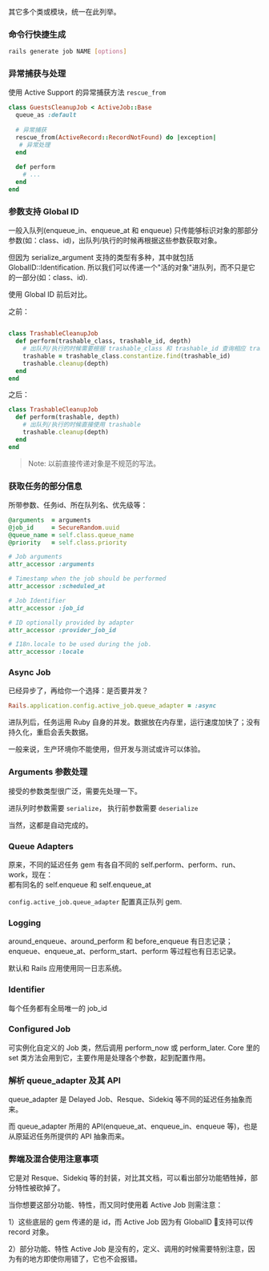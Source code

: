 其它多个类或模块，统一在此列举。

### 命令行快捷生成

```bash
rails generate job NAME [options]
```

### 异常捕获与处理

使用 Active Support 的异常捕获方法 `rescue_from`

```ruby
class GuestsCleanupJob < ActiveJob::Base
  queue_as :default
 
  # 异常捕获
  rescue_from(ActiveRecord::RecordNotFound) do |exception|
   # 异常处理
  end
 
  def perform
    # ...
  end
end
```

### 参数支持 Global ID

一般入队列(enqueue_in、enqueue_at 和 enqueue) 只传能够标识对象的那部分参数(如：class、id)，出队列/执行的时候再根据这些参数获取对象。

但因为 serialize_argument 支持的类型有多种，其中就包括 GlobalID::Identification. 所以我们可以传递一个"活的对象"进队列，而不只是它的一部分(如：class、id).

使用 Global ID 前后对比。

之前：

```ruby

class TrashableCleanupJob
  def perform(trashable_class, trashable_id, depth)
    # 出队列/执行的时候需要根据 trashable_class 和 trashable_id 查询相应 trashable
    trashable = trashable_class.constantize.find(trashable_id)
    trashable.cleanup(depth)
  end
end
```

之后：

```ruby
class TrashableCleanupJob
  def perform(trashable, depth)
    # 出队列/执行的时候直接使用 trashable
    trashable.cleanup(depth)
  end
end
```

> Note: 以前直接传递对象是不规范的写法。

### 获取任务的部分信息

所带参数、任务id、所在队列名、优先级等：

```ruby
@arguments  = arguments
@job_id     = SecureRandom.uuid
@queue_name = self.class.queue_name
@priority   = self.class.priority
```

```ruby
# Job arguments
attr_accessor :arguments

# Timestamp when the job should be performed
attr_accessor :scheduled_at

# Job Identifier
attr_accessor :job_id

# ID optionally provided by adapter
attr_accessor :provider_job_id

# I18n.locale to be used during the job.
attr_accessor :locale
```

### Async Job

已经异步了，再给你一个选择：是否要并发？

```ruby
Rails.application.config.active_job.queue_adapter = :async
```

进队列后，任务运用 Ruby 自身的并发。数据放在内存里，运行速度加快了；没有持久化，重启会丢失数据。

一般来说，生产环境你不能使用，但开发与测试或许可以体验。

### Arguments 参数处理

接受的参数类型很广泛，需要先处理一下。

进队列时参数需要 `serialize`，
执行前参数需要 `deserialize`

当然，这都是自动完成的。

### Queue Adapters

原来，不同的延迟任务 gem 有各自不同的 self.perform、perform、run、work，现在：
<br>
都有同名的 self.enqueue 和 self.enqueue_at

`config.active_job.queue_adapter` 配置真正队列 gem.

### Logging

around_enqueue、around_perform 和 before_enqueue 有日志记录；
<br>
enqueue、enqueue_at、perform_start、perform 等过程也有日志记录。

默认和 Rails 应用使用同一日志系统。

### Identifier

每个任务都有全局唯一的 job_id

### Configured Job

可实例化自定义的 Job 类，然后调用 perform_now 或 perform_later. Core 里的 set 类方法会用到它，主要作用是处理各个参数，起到配置作用。

### 解析 queue_adapter 及其 API

queue_adapter 是 Delayed Job、Resque、Sidekiq 等不同的延迟任务抽象而来。

而 queue_adapter 所用的 API(enqueue_at、enqueue_in、enqueue 等)，也是从原延迟任务所提供的 API 抽象而来。

### 弊端及混合使用注意事项

它是对 Resque、Sidekiq 等的封装，对比其文档，可以看出部分功能牺牲掉，部分特性被砍掉了。

当你想要这部分功能、特性，而又同时使用着 Active Job 则需注意：

1）这些底层的 gem 传递的是 id，而 Active Job 因为有 GlobalID 支持可以传 record 对象。

2）部分功能、特性 Active Job 是没有的，定义、调用的时候需要特别注意，因为有的地方即使你用错了，它也不会报错。

